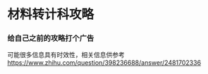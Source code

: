 # 材料转计科攻略

### 给自己之前的攻略打个广告

可能很多信息具有时效性，相关信息供参考
https://www.zhihu.com/question/398236688/answer/2481702336
